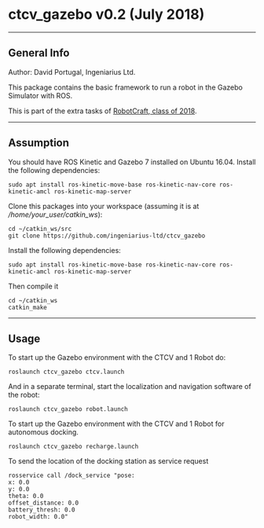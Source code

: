 # ctcv_gazebo v0.2 (July 2018)

----
## General Info

Author: David Portugal, Ingeniarius Ltd.

This package contains the basic framework to run a robot in the Gazebo Simulator with ROS.

This is part of the extra tasks of [RobotCraft, class of 2018](http://robotcraft.ingeniarius.pt/).

----
## Assumption

You should have ROS Kinetic and Gazebo 7 installed on Ubuntu 16.04.
Install the following dependencies:

```
sudo apt install ros-kinetic-move-base ros-kinetic-nav-core ros-kinetic-amcl ros-kinetic-map-server
```

Clone this packages into your workspace (assuming it is at */home/your_user/catkin_ws*):

```
cd ~/catkin_ws/src
git clone https://github.com/ingeniarius-ltd/ctcv_gazebo
```
Install the following dependencies:

```
sudo apt install ros-kinetic-move-base ros-kinetic-nav-core ros-kinetic-amcl ros-kinetic-map-server
```
Then compile it
```
cd ~/catkin_ws
catkin_make
```


----
## Usage

To start up the Gazebo environment with the CTCV and 1 Robot do:

```
roslaunch ctcv_gazebo ctcv.launch
```

And in a separate terminal, start the localization and navigation software of the robot:

```
roslaunch ctcv_gazebo robot.launch
```

To start up the Gazebo environment with the CTCV and 1 Robot for autonomous docking.
```
roslaunch ctcv_gazebo recharge.launch
```
To send the location of the docking station as service request
```
rosservice call /dock_service "pose:
x: 0.0
y: 0.0
theta: 0.0
offset_distance: 0.0
battery_thresh: 0.0
robot_width: 0.0"
```
